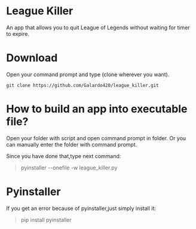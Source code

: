 # League Killer
An app that allows you to quit League of Legends without waiting for timer to expire.

# Download

Open your command prompt and type (clone wherever you want).
``` 
git clone https://github.com/Galardo420/league_killer.git 

```

# How to build an app into executable file?

Open your folder with script and open command prompt in folder.
Or you can manually enter the folder with command prompt.

Since you have done that,type next command:
> pyinstaller --onefile -w league_killer.py

# Pyinstaller

If you get an error because of pyinstaller,just simply install it:
> pip install pyinstaller


